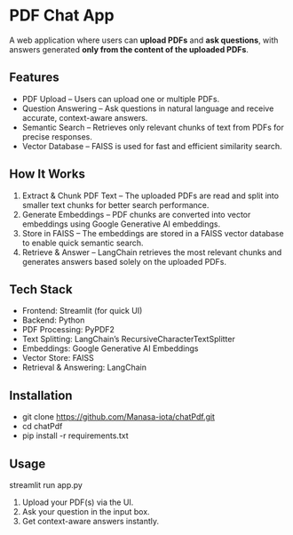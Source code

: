 # PDF Chat App

A web application where users can **upload PDFs** and **ask questions**, with answers generated **only from the content of the uploaded PDFs**.

## Features
- PDF Upload – Users can upload one or multiple PDFs.
- Question Answering – Ask questions in natural language and receive accurate, context-aware answers.
- Semantic Search – Retrieves only relevant chunks of text from PDFs for precise responses.
- Vector Database – FAISS is used for fast and efficient similarity search.

## How It Works
1. Extract & Chunk PDF Text – The uploaded PDFs are read and split into smaller text chunks for better search performance.
2. Generate Embeddings – PDF chunks are converted into vector embeddings using Google Generative AI embeddings.
3. Store in FAISS – The embeddings are stored in a FAISS vector database to enable quick semantic search.
4. Retrieve & Answer – LangChain retrieves the most relevant chunks and generates answers based solely on the uploaded PDFs.

## Tech Stack
- Frontend: Streamlit (for quick UI)
- Backend: Python
- PDF Processing: PyPDF2
- Text Splitting: LangChain’s RecursiveCharacterTextSplitter
- Embeddings: Google Generative AI Embeddings
- Vector Store: FAISS
- Retrieval & Answering: LangChain

## Installation
- git clone https://github.com/Manasa-iota/chatPdf.git
- cd chatPdf 
- pip install -r requirements.txt

## Usage
streamlit run app.py

1. Upload your PDF(s) via the UI.
2. Ask your question in the input box.
3. Get context-aware answers instantly.
